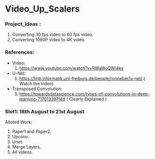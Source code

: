 # Video_Up_Scalers
### Project_Ideas : 
1. Converting 30 fps video to 60 fps video.
2. Converting 1080P video to 4K video.

### References:
- Video:
  1. https://www.youtube.com/watch?v=RWaWoQWI4ks
- U-Net:
  1. https://lmb.informatik.uni-freiburg.de/people/ronneber/u-net/  ( Watch the video)
- Transposed Convolution:  
  1. https://towardsdatascience.com/types-of-convolutions-in-deep-learning-717013397f4d  ( Clearly Explained )


### Slot1: 18th August to 21st August

Alloted Work: 
1. Paper1 and Paper2.
2. Upconv.
3. Unet.
4. Merge Layers.
5. All videos.
